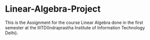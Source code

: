 # Linear-Algebra-Project
 This is the Assignment for the course Linear Algebra done in the first semester at the IIITD(Indraprastha Institute of Information Technology Delhi).
